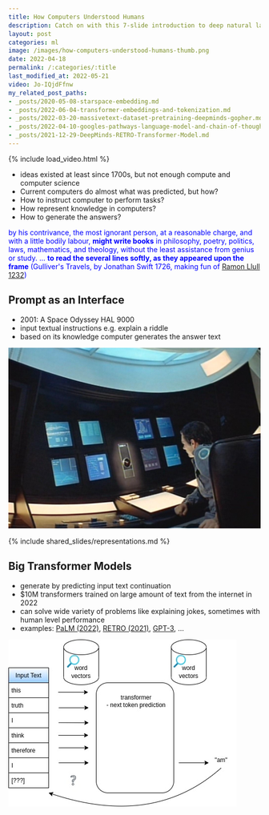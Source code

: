 ```yaml
---
title: How Computers Understood Humans
description: Catch on with this 7-slide introduction to deep natural language processing of 2022, featuring TF-IDF, Word2vec, knowledge graphs, and transformers.
layout: post
categories: ml
image: /images/how-computers-understood-humans-thumb.png
date: 2022-04-18
permalink: /:categories/:title
last_modified_at: 2022-05-21
video: Jo-IQjdFfnw
my_related_post_paths:
- _posts/2020-05-08-starspace-embedding.md
- _posts/2022-06-04-transformer-embeddings-and-tokenization.md
- _posts/2022-03-20-massivetext-dataset-pretraining-deepminds-gopher.md
- _posts/2022-04-10-googles-pathways-language-model-and-chain-of-thought.md
- _posts/2021-12-29-DeepMinds-RETRO-Transformer-Model.md
---
```




{% include load_video.html %}

- ideas existed at least since 1700s, but not enough compute and computer science
- Current computers do almost what was predicted, but how?
- How to instruct computer to perform tasks?
- How represent knowledge in computers?
- How to generate the answers?

<p style="color: blue">
by his contrivance, the most ignorant person, at a reasonable charge, and with a little bodily labour, <b>might write books</b> in philosophy, poetry, politics, laws, mathematics, and theology, without the least assistance from genius or study.
... <b>to read the several lines softly, as they appeared upon the frame</b>
(Gulliver's Travels, by Jonathan Swift 1726, making fun of <a href="https://www.researchgate.net/publication/221502602_Llull_as_Computer_Scientist_or_Why_Llull_Was_One_of_Us">Ramon Llull 1232</a>)
</p>


## Prompt as an Interface
- 2001: A Space Odyssey HAL 9000
- input textual instructions e.g. explain a riddle
- based on its knowledge computer generates the answer text 

![2001 A Space Odyssey HAL-9000 Interface](/images/2001-A-Space-Odyssey-HAL-9000-Interface-3.png)


{% include shared_slides/representations.md %}


## Big Transformer Models
- generate by predicting input text continuation
- $10M transformers trained on large amount of text from the internet in 2022
- can solve wide variety of problems like explaining jokes, sometimes with human level performance
- examples: [PaLM (2022)](/ml/googles-pathways-language-model-and-chain-of-thought), [RETRO (2021)](/ml/DeepMinds-RETRO-Transformer-Model), [GPT-3](https://arxiv.org/pdf/2005.14165.pdf), ...

![transformer next token prediction](/images/transformer-from-word2vec-next-token.jpg)
